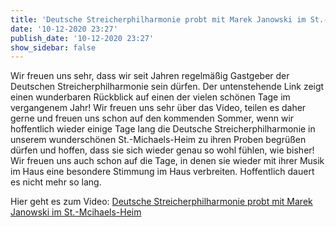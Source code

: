 ```yaml
---
title: 'Deutsche Streicherphilharmonie probt mit Marek Janowski im St.-Michaels-Heim'
date: '10-12-2020 23:27'
publish_date: '10-12-2020 23:27'
show_sidebar: false
---
```


Wir freuen uns sehr, dass wir seit Jahren regelmäßig Gastgeber der Deutschen Streicherphilharmonie sein dürfen. Der untenstehende Link zeigt einen wunderbaren Rückblick auf einen der vielen schönen Tage im vergangenem Jahr! Wir freuen uns sehr über das Video, teilen es daher gerne und freuen uns schon auf den kommenden Sommer, wenn wir hoffentlich wieder einige Tage lang die Deutsche Streicherphilharmonie in unserem wunderschönen St.-Michaels-Heim zu ihren Proben begrüßen dürfen und hoffen, dass sie sich wieder genau so wohl fühlen, wie bisher! Wir freuen uns auch schon auf die Tage, in denen sie wieder mit ihrer Musik im Haus eine besondere Stimmung im Haus verbreiten. Hoffentlich dauert es nicht mehr so lang.

Hier geht es zum Video: [Deutsche Streicherphilharmonie probt mit Marek Janowski im St.-Mcihaels-Heim](https://www.youtube.com/watch?v=Vv82fG7Gb0Y)
